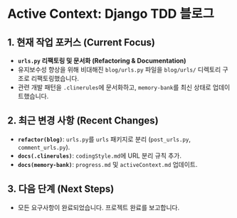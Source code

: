 # Active Context: Django TDD 블로그

## 1. 현재 작업 포커스 (Current Focus)

- **`urls.py` 리팩토링 및 문서화 (Refactoring & Documentation)**
- 유지보수성 향상을 위해 비대해진 `blog/urls.py` 파일을 `blog/urls/` 디렉토리 구조로 리팩토링했습니다.
- 관련 개발 패턴을 `.clinerules`에 문서화하고, `memory-bank`를 최신 상태로 업데이트했습니다.

## 2. 최근 변경 사항 (Recent Changes)

- **`refactor(blog)`**: `urls.py`를 `urls` 패키지로 분리 (`post_urls.py`, `comment_urls.py`).
- **`docs(.clinerules)`**: `codingStyle.md`에 URL 분리 규칙 추가.
- **`docs(memory-bank)`**: `progress.md` 및 `activeContext.md` 업데이트.

## 3. 다음 단계 (Next Steps)

- 모든 요구사항이 완료되었습니다. 프로젝트 완료를 보고합니다.
